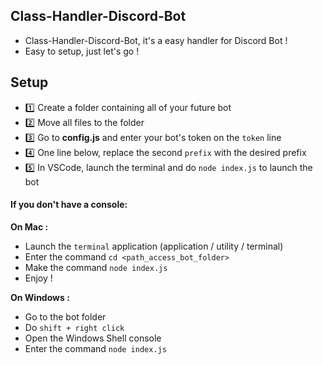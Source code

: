 ## Class-Handler-Discord-Bot

- Class-Handler-Discord-Bot, it's a easy handler for Discord Bot !
- Easy to setup, just let's go !

## Setup

- 1️⃣ Create a folder containing all of your future bot
- 2️⃣ Move all files to the folder
- 3️⃣ Go to **config.js** and enter your bot's token on the `token` line
- 4️⃣ One line below, replace the second `prefix` with the desired prefix
- 5️⃣ In VSCode, launch the terminal and do `node index.js` to launch the bot
#### If you don't have a console:

**On Mac :**
 - Launch the `terminal` application (application / utility / terminal)
 - Enter the command `cd <path_access_bot_folder>`
 - Make the command `node index.js`
 - Enjoy !

**On Windows :**
- Go to the bot folder
- Do `shift + right click`
- Open the Windows Shell console
- Enter the command `node index.js`
